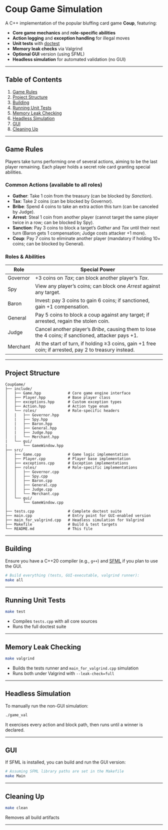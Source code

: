# Coup Game Simulation

A C++ implementation of the popular bluffing card game **Coup**, featuring:

* **Core game mechanics** and **role-specific abilities**
* **Action logging** and **exception handling** for illegal moves
* **Unit tests** with [doctest](https://github.com/doctest/doctest)
* **Memory leak checks** via Valgrind
* **Optional GUI** version (using SFML)
* **Headless simulation** for automated validation (no GUI)

---

## Table of Contents

1. [Game Rules](#game-rules)
2. [Project Structure](#project-structure)
3. [Building](#building)
4. [Running Unit Tests](#running-unit-tests)
5. [Memory Leak Checking](#memory-leak-checking)
6. [Headless Simulation](#headless-simulation)
7. [GUI](#gui)
8. [Cleaning Up](#cleaning-up)

---

## Game Rules

Players take turns performing one of several actions, aiming to be the last player remaining. Each player holds a secret role card granting special abilities.

### Common Actions (available to all roles)

* **Gather**: Take 1 coin from the treasury (can be blocked by *Sanction*).
* **Tax**: Take 2 coins (can be blocked by Governor).
* **Bribe**: Spend 4 coins to take an extra action this turn (can be canceled by Judge).
* **Arrest**: Steal 1 coin from another player (cannot target the same player twice in a row; can be blocked by Spy).
* **Sanction**: Pay 3 coins to block a target’s *Gather* and *Tax* until their next turn (Baron gets 1 compensation; Judge costs attacker +1 more).
* **Coup**: Pay 7 coins to eliminate another player (mandatory if holding 10+ coins; can be blocked by General).

### Roles & Abilities

| Role     | Special Power                                                                                         |
| -------- | ----------------------------------------------------------------------------------------------------- |
| Governor | +3 coins on *Tax*; can block another player’s *Tax*.                                                  |
| Spy      | View any player’s coins; can block one *Arrest* against any target.                                   |
| Baron    | Invest: pay 3 coins to gain 6 coins; if sanctioned, gain +1 compensation.                             |
| General  | Pay 5 coins to block a coup against any target; if arrested, regain the stolen coin.                  |
| Judge    | Cancel another player’s *Bribe*, causing them to lose the 4 coins; if sanctioned, attacker pays +1.   |
| Merchant | At the start of turn, if holding ≥3 coins, gain +1 free coin; if arrested, pay 2 to treasury instead. |

---

## Project Structure

```
CoupGame/
├── include/
│   ├── Game.hpp            # Core game engine interface
│   ├── Player.hpp          # Base player class
│   ├── exceptions.hpp      # Custom exception types
│   ├── Action.hpp          # Action type enum
│   └── roles/              # Role-specific headers
│   |   ├── Governor.hpp
│   |   ├── Spy.hpp
│   |   ├── Baron.hpp
│   |   ├── General.hpp
│   |   ├── Judge.hpp
│   |   └── Merchant.hpp
|   └── gui/
|       └── GameWindow.hpp
├── src/
│   ├── Game.cpp            # Game logic implementation
│   ├── Player.cpp          # Player base implementation
│   ├── exceptions.cpp      # Exception implementations
│   ├── roles/              # Role-specific implementations
│   │   ├── Governor.cpp
│   │   ├── Spy.cpp
│   │   ├── Baron.cpp
│   │   ├── General.cpp
│   │   ├── Judge.cpp
│   │   └── Merchant.cpp
│   └── gui/               
│       └── GameWindow.cpp
│       
├── tests.cpp               # Complete doctest suite
├── main.cpp                # Entry point for GUI-enabled version
├── main_for_valgrind.cpp   # Headless simulation for Valgrind
├── Makefile                # Build & test targets
└── README.md               # This file
```

---

## Building

Ensure you have a C++20 compiler (e.g., `g++`) and [SFML](https://www.sfml-dev.org/) if you plan to use the GUI.

```bash
# Build everything (tests, GUI-executable, valgrind runner):
make all
```

---

## Running Unit Tests

```bash
make test
```

* Compiles `tests.cpp` with all core sources
* Runs the full doctest suite

---

## Memory Leak Checking

```bash
make valgrind
```

* Builds the tests runner and `main_for_valgrind.cpp` simulation
* Runs both under Valgrind with `--leak-check=full`

---

## Headless Simulation

To manually run the non-GUI simulation:

```bash
./game_val
```

It exercises every action and block path, then runs until a winner is declared.

---

## GUI

If SFML is installed, you can build and run the GUI version:

```bash
# Assuming SFML library paths are set in the Makefile
make Main
```

---

## Cleaning Up

```bash
make clean
```

Removes all build artifacts

---

